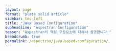 ```yaml
---
layout: page
format: "plate solid article"
sidebar: toc-left
title: "Java Based Configuration"
subheadline: "Aspectran Configuration"
teaser: "Aspectran의 핵심 구성요소에 대해서 설명합니다."
breadcrumb: true
permalink: /aspectran/java-based-configuration/
---
```


